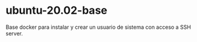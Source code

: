 # ubuntu-20.02-base
Base docker para instalar y crear un usuario de sistema con acceso a SSH server.
